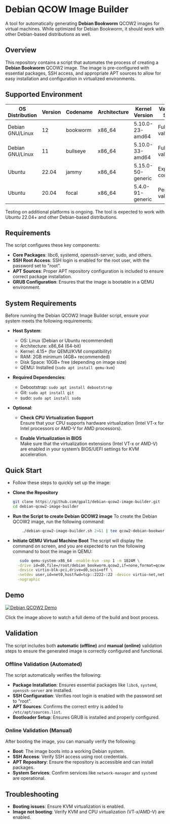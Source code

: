 # Debian QCOW Image Builder

A tool for automatically generating **Debian Bookworm** QCOW2 images for virtual machines. While optimized for Debian Bookworm, it should work with other Debian-based distributions as well.

## Overview

This repository contains a script that automates the process of creating a **Debian Bookworm** QCOW2 image. The image is pre-configured with essential packages, SSH access, and appropriate APT sources to allow for easy installation and configuration in virtualized environments.

## Supported Environment

| **OS Distribution**             | **Version** | **Codename** | **Architecture** | **Kernel Version**     | **Validation Status**    | **Notes**                                  |
|----------------------------------|-------------|--------------|------------------|------------------------|--------------------------|--------------------------------------------|
| Debian GNU/Linux                | 12          | bookworm     | x86_64           | 5.10.0-23-amd64        | Fully validated          | All tests passed                          |
| Debian GNU/Linux                | 11          | bullseye     | x86_64           | 5.10.0-33-amd64        | Fully validated          | All tests passed                          |
| Ubuntu                          | 22.04       | jammy        | x86_64           | 5.15.0-50-generic      | Expected compatible      | Under testing                             |
| Ubuntu                          | 20.04       | focal        | x86_64           | 5.4.0-91-generic       | Pending validation        | Planned testing                           |

Testing on additional platforms is ongoing. The tool is expected to work with Ubuntu 22.04+ and other Debian-based distributions.

## Requirements

The script configures these key components:
- **Core Packages**: libc6, systemd, openssh-server, sudo, and others.
- **SSH Root Access**: SSH login is enabled for the root user, with the password set to "root".
- **APT Sources**: Proper APT repository configuration is included to ensure correct package installation.
- **GRUB Configuration**: Ensures that the image is bootable in a QEMU environment.

## System Requirements

Before running the Debian QCOW2 Image Builder script, ensure your system meets the following requirements:

- **Host System**:
  - OS: Linux (Debian or Ubuntu recommended)
  - Architecture: x86_64 (64-bit)
  - Kernel: 4.15+ (for QEMU/KVM compatibility)
  - RAM: 2GB minimum (4GB+ recommended)
  - Disk Space: 10GB+ free (depending on image size)
  - QEMU: Installed (`sudo apt install qemu-kvm`)

- **Required Dependencies**:
  - Debootstrap: `sudo apt install debootstrap`
  - Git: `sudo apt install git`
  - sudo: `sudo apt install sudo`

- **Optional**:
   - **Check CPU Virtualization Support**  
     Ensure that your CPU supports hardware virtualization (Intel VT-x for Intel processors or AMD-V for AMD processors).

  - **Enable Virtualization in BIOS**  
     Make sure that the virtualization extensions (Intel VT-x or AMD-V) are enabled in your system’s BIOS/UEFI settings for KVM acceleration.


## Quick Start

- Follow these steps to quickly set up the image:

 - **Clone the Repository**
   ```bash
   git clone https://github.com/gpal1/debian-qcow2-image-builder.git
   cd debian-qcow2-image-builder

 - **Run the Script to create Debian QCOW2 image**
   To create the Debian QCOW2 image, run the following command:
     
   ```bash
       ./debian-qcow2-image-builder.sh 2>&1 | tee qcow2-debian-bookworm-build.log

 - **Initiate QEMU Virtual Machine Boot**
     The script will display the command on screen, and you are expected to run the following command to boot the image in QEMU:
     ```bash
        sudo qemu-system-x86_64 -enable-kvm -smp 1 -m 1024M \
       -drive id=d0,file=/root/debian_bookworm.qcow2,if=none,format=qcow2 \
       -device virtio-blk-pci,drive=d0,scsi=off \
       -netdev user,id=net0,hostfwd=tcp::2222-:22 -device virtio-net,netdev=net0 \
       -nographic
     
 ## Demo

[![Debian QCOW2 Demo](https://asciinema.org/a/FQsjGwwkWar8BGEXu5MfhPZJ7.png)](https://asciinema.org/a/FQsjGwwkWar8BGEXu5MfhPZJ7)

Click the image above to watch a full demo of the build and boot process.

    
## Validation

The script includes both **automatic (offline)** and **manual (online)** validation steps to ensure the generated image is correctly configured and functional.

### Offline Validation (Automated)

The script automatically verifies the following:

- **Package Installation**: Ensures essential packages like `libc6`, `systemd`, `openssh-server` are installed.
- **SSH Configuration**: Verifies root login is enabled with the password set to "root".
- **APT Sources**: Confirms the correct entry is added to `/etc/apt/sources.list`.
- **Bootloader Setup**: Ensures GRUB is installed and properly configured.

### Online Validation (Manual)

After booting the image, you can manually verify the following:

- **Boot**: The image boots into a working Debian system.
- **SSH Access**: Verify SSH access using root credentials.
- **APT Repository**: Ensure the repository is accessible and can install packages.
- **System Services**: Confirm services like `network-manager` and `systemd` are operational.

## Troubleshooting

- **Booting issues**: Ensure KVM virtualization is enabled.
- **Image not booting**: Verify KVM and CPU virtualization (VT-x/AMD-V) are enabled.
